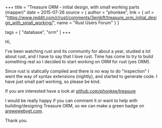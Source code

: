 +++
title = "Treasure ORM - initial design, with small working parts (mapper)"
date = 2015-07-26
source = { author = "phonkee", link = { url = "https://www.reddit.com/r/rust/comments/3embft/treasure_orm_initial_design_with_small_working/", name = "Rust Users Forum" } }

tags = [
  "database",
  "orm"
]
+++

Hi,

I've been watching rust and its community for about a year, studied a lot about rust, and I have to say that I love rust. Time has come to try to build something real so I decided to start working on ORM for rust (yes ORM).

Since rust is statically compiled and there is no way to do "inspection" I went the way of syntax extensions (nightly), and started to generate code. I have just small part working, so please be kind.

If you are interested have a look at [github.com/phonkee/treasure](https://github.com/phonkee/treasure)

I would be really happy if you can comment it or want to help with building/designing Treasure ORM, so we can make a green badge on [arewewebyet.com](http://www.arewewebyet.org).

Thank you.
